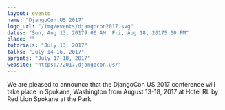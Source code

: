 ```yaml
---
layout: events
name: "DjangoCon US 2017"
logo_url: "/img/events/djangocon2017.svg"
dates: "Sun, Aug 13, 20179:00 AM  Fri, Aug 18, 20175:00 PM"
place: ""
tutorials: "July 13, 2017"
talks: "July 14-16, 2017"
sprints: "July 17-18, 2017"
website: "https://2017.djangocon.us/"
---
```


We are pleased to announce that the DjangoCon US 2017 conference will take place in Spokane, Washington from August 13-18, 2017 at Hotel RL by Red Lion Spokane at the Park.
